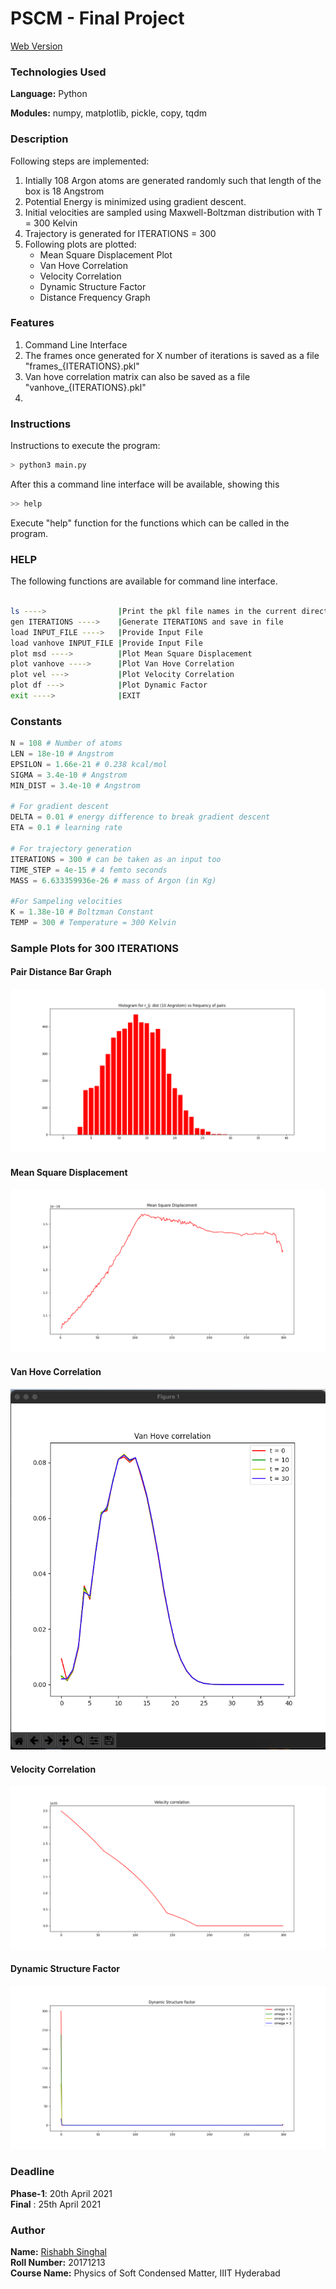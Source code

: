 # PSCM - Final Project

[Web Version](https://rish-singhal.github.io/atoms-trajectory/)

### Technologies Used

**Language:** Python          

**Modules:** numpy, matplotlib, pickle, copy, tqdm

### Description

Following steps are implemented:

1. Intially 108 Argon atoms are generated randomly such that length of the box is 18 Angstrom
2. Potential Energy is minimized using gradient descent.
3. Initial velocities are sampled using Maxwell-Boltzman distribution with T = 300 Kelvin
4. Trajectory is generated for ITERATIONS = 300
5. Following plots are plotted:
	- Mean Square Displacement Plot
	- Van Hove Correlation 
	- Velocity Correlation
	- Dynamic Structure Factor
	- Distance Frequency Graph

### Features

1. Command Line Interface
2. The frames once generated for X number of iterations is saved as a file "frames_{ITERATIONS}.pkl"
3. Van hove correlation matrix can also be saved as a file "vanhove_{ITERATIONS}.pkl"
4. 


### Instructions 

Instructions to execute the program:

```bash
> python3 main.py
```

After this a command line interface will be available, showing this

```bash
>> help
```
Execute "help" function for the functions which can be called in the program.

### HELP

The following functions are available for command line interface.

```bash

ls ---->                |Print the pkl file names in the current directory
gen ITERATIONS ---->    |Generate ITERATIONS and save in file
load INPUT_FILE ---->   |Provide Input File
load vanhove INPUT_FILE |Provide Input File
plot msd ---->          |Plot Mean Square Displacement
plot vanhove ---->      |Plot Van Hove Correlation
plot vel --->           |Plot Velocity Correlation
plot df --->            |Plot Dynamic Factor
exit ---->              |EXIT
```



### Constants

```python
N = 108 # Number of atoms
LEN = 18e-10 # Angstrom
EPSILON = 1.66e-21 # 0.238 kcal/mol
SIGMA = 3.4e-10 # Angstrom
MIN_DIST = 3.4e-10 # Angstrom

# For gradient descent
DELTA = 0.01 # energy difference to break gradient descent
ETA = 0.1 # learning rate

# For trajectory generation
ITERATIONS = 300 # can be taken as an input too
TIME_STEP = 4e-15 # 4 femto seconds
MASS = 6.633359936e-26 # mass of Argon (in Kg)

#For Sampeling velocities
K = 1.38e-10 # Boltzman Constant
TEMP = 300 # Temperature = 300 Kelvin
```

### Sample Plots for 300 ITERATIONS

#### Pair Distance Bar Graph

![](plots/rij_300.png)

#### Mean Square Displacement

![](plots/msd_300.png)

#### Van Hove Correlation

![](plots/vanhove_300.png)

#### Velocity Correlation

![](plots/vel_300.png)

#### Dynamic Structure Factor

![](plots/df_300.png)


### Deadline

**Phase-1**: 20th April 2021        
**Final**  : 25th April 2021

### Author

**Name:** [Rishabh Singhal](https://rish-singhal.github.io)             
**Roll Number:** 20171213             
**Course Name:** Physics of Soft Condensed Matter, IIIT Hyderabad


